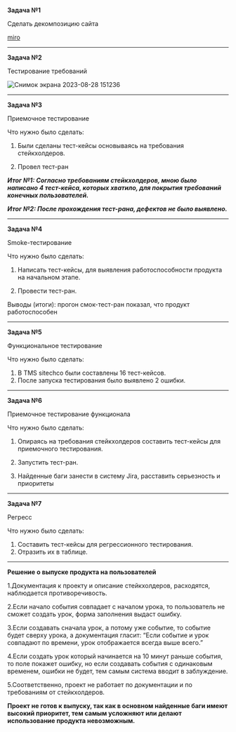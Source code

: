 **Задача №1**

Сделать декомпозицию сайта 

[miro](https://miro.com/app/board/uXjVPg_qDDQ=/)

---------------------------------------------

**Задача №2**

Тестирование требований 

![Снимок экрана 2023-08-28 151236](https://github.com/AnatoliyK4/Portfolio./assets/140352339/f9ac0049-b9e3-4f7d-af3a-aaacfe6e2409.png)


----------------------------------------------------------

**Задача №3**

Приемочное тестирование

Что нужно было сделать:
1. Были сделаны тест-кейсы основываясь на требования стейкхолдеров.

2. Провел тест-ран


***Итог №1:  Согласно требованиям стейкхолдеров, мною было написано 4 тест-кейса, которых хватило, для покрытия требований конечных пользователей.***

***Итог №2: После прохождения тест-рана, дефектов не было выявлено.***

----------------------------------------------------------------------------------

**Задача №4**

Smoke-тестирование

Что нужно было сделать: 
1. Написать тест-кейсы, для выявления работоспособности продукта на начальном этапе.

2. Провести тест-ран. 


Выводы (итоги): прогон смок-тест-ран показал, что продукт работоспособен 

------------------------------------------------------------------------------

**Задача №5**

Функциональное тестирование

Что нужно было сделать:
1. В TMS sitechco были составлены 16 тест-кейсов.
2. После запуска тестирования было выявлено 2 ошибки.


----------------------------------------------------------------------------------------

**Задача №6**

Приемочное тестирование функционала

Что нужно было сделать:
1. Опираясь на требования стейкхолдеров составить тест-кейсы для приемочного тестирования.

2. Запустить тест-ран.

3. Найденные баги занести в систему Jira, расставить серьезность и приоритеты


----------------------------------------------------------------------------------------------

**Задача №7**

Регресс

Что нужно было сделать: 
1. Составить тест-кейсы для регрессионного тестирования.
2. Отразить их в таблице.



___________________________________________________________________________________________________

**Решение о выпуске продукта на пользователей**

1.Документация к проекту и описание стейкхолдеров, расходятся, наблюдается противоречивость. 

2.Если начало события совпадает с началом урока, то пользователь не сможет создать урок, форма заполнения выдаст ошибку.

3.Если создавать сначала урок, а потому уже событие, то событие будет сверху урока, а документация гласит: 
“Если событие и урок совпадают по времени, урок отображается всегда выше всего.”

4.Если создать урок который начинается на 10 минут раньше события, то поле покажет ошибку, 
но если создавать события с одинаковым временем, ошибки не будет, тем самым система вводит в заблуждение. 

5.Соответственно, проект не работает по документации и по требованиям от стейкхолдеров. 

**Проект не готов к выпуску, так как в основном найденные баги имеют высокий приоритет, тем самым усложняют или делают 
использование продукта невозможным.**
